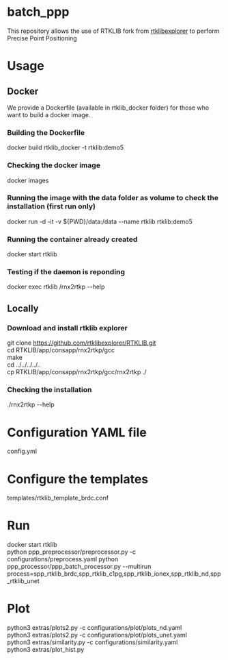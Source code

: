 # batch_ppp
This repository allows the use of RTKLIB fork from [rtklibexplorer](https://github.com/rtklibexplorer/RTKLIB) to perform Precise Point Positioning

# Usage
## Docker
We provide a Dockerfile (available in rtklib_docker folder) for those who want to build a docker image.
### Building the Dockerfile
docker build rtklib_docker -t rtklib:demo5

### Checking the docker image
docker images


### Running the image with the data folder as volume to check the installation (first run only)
docker run -d -it -v ${PWD}/data:/data --name rtklib rtklib:demo5


### Running the container already created
docker start rtklib

### Testing if the daemon is reponding
docker exec rtklib /rnx2rtkp --help

## Locally
### Download and install rtklib explorer
git clone https://github.com/rtklibexplorer/RTKLIB.git  
cd RTKLIB/app/consapp/rnx2rtkp/gcc  
make  
cd ../../../../..  
cp RTKLIB/app/consapp/rnx2rtkp/gcc/rnx2rtkp ./

### Checking the installation
./rnx2rtkp --help  

# Configuration YAML file
config.yml  

# Configure the templates
templates/rtklib_template_brdc.conf  

# Run
docker start rtklib  
python ppp_preprocessor/preprocessor.py -c configurations/preprocess.yaml
python ppp_processor/ppp_batch_processor.py --multirun process=spp_rtklib_brdc,spp_rtklib_c1pg,spp_rtklib_ionex,spp_rtklib_nd,spp_rtklib_unet

# Plot
python3 extras/plots2.py -c configurations/plot/plots_nd.yaml  
python3 extras/plots2.py -c configurations/plot/plots_unet.yaml  
python3 extras/similarity.py  -c configurations/similarity.yaml  
python3 extras/plot_hist.py
